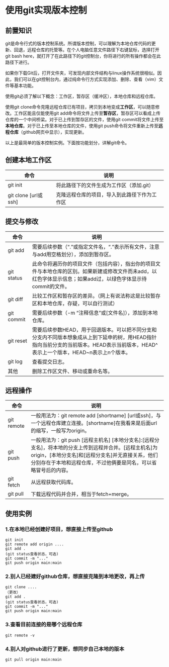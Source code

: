 # 使用git实现版本控制

## 前置知识

git是命令行式的版本控制系统。所谓版本控制，可以理解为本地仓库代码的更新、回退，远程仓库的托管等。在个人电脑任意文件路径下右键鼠标，选择打开git bash here，就打开了在此路径下的git控制台，你将进行的所有操作都会在此路径下进行。

如果你下载Git后，打开文件夹，可发现内部文件结构与linux操作系统很相似。因此，我们可以在git控制台内，通过纯命令行方式实现添加、删除、查看（vim）文件等基本功能。

使用git必须了解以下概念：工作区，暂存区（缓冲区），本地仓库和远程仓库。

使用git clone命令克隆远程仓库已有项目，拷贝到本地变成**工作区**，可以随意修改。工作区能且仅能使用git add命令将文件上传至**暂存区**，暂存区可以看成上传仓库的一个中间桥梁。对于已上传到暂存区的文件，使用git commit将文件上传至**本地仓库**。对于已上传至本地仓库的文件，使用git push命令将文件重新上传至**远程仓库**（github网页中显示），实现更新。

以上是最简单的版本控制实例。下面按功能划分，详解git命令。

## 创建本地工作区

| 命令                 | 说明                                         |
| -------------------- | -------------------------------------------- |
| git init             | 将此路径下的文件生成为工作区（添加.git）     |
| git clone [url或ssh] | 克隆远程仓库的项目，导入到此路径下作为工作区 |

## 提交与修改

| 命令       | 说明                                                         |
| ---------- | ------------------------------------------------------------ |
| git add    | 需要后续参数（“.”或指定文件名，“.”表示所有文件，注意与add用空格划分），添加到暂存区。 |
| git status | 此命令将遍历你的项目文件（包括内容），指出你的项目文件与本地仓库的区别。如果新建或修改文件而未add，以红色字体显示信息；如果add过，以绿色字体显示待commit的文件。 |
| git diff   | 比较工作区和暂存区的差异。（网上有说法称这是比较暂存区和本地仓库，存疑，可以自行测试） |
| git commit | 需要后续参数（-m “注释信息”或[文件名]），添加到本地仓库。    |
| git reset  | 需要后续参数HEAD，用于回退版本。可以把不同分支和分支内不同版本想象成从上到下延申的树，用HEAD指针指向当前分支的当前版本。HEAD表示当前版本，HEAD^表示上一个版本，HEAD~n表示上n个版本。 |
| git log    | 查看提交日志。                                               |
| 其他       | 删除工作区文件、移动或重命名等。                             |

## 远程操作

| 命令       | 说明                                                         |
| ---------- | ------------------------------------------------------------ |
| git remote | 一般用法为：git remote add [shortname] [url或ssh]，与一个远程仓库建立连接。[shortname]在我看来是后面url的缩写，一般写为origin。 |
| git push   | 一般用法为：git push [远程主机名] [本地分支名]:[远程分支名]，将本地的分支上传到远程并合并。[远程主机名]为origin，[本地分支名]和[远程分支名]并无直接关系，他们分别存在于本地和远程仓库，不过他俩要是同名，可以省略冒号后的内容。 |
| git fetch  | 从远程获取代码库。                                           |
| git pull   | 下载远程代码并合并，相当于fetch+merge。                      |

## 使用实例

### 1.在本地已经创建好项目，想直接上传至github

```
git init
git remote add origin ....
git add .
(git status查看状态，可选)
git commit -m "..."
git push origin main:main
```

### 2.别人已经建好github仓库，想直接克隆到本地更改，再上传

```
git clone ....
（更改）
git add .
(git status查看状态，可选)
git commit -m "..."
git push origin main:main
```

### 3.查看目前连接的是哪个远程仓库

```
git remote -v
```

### 4.别人对github进行了更新，想同步自己本地的版本

```
git pull origin main:main
```

